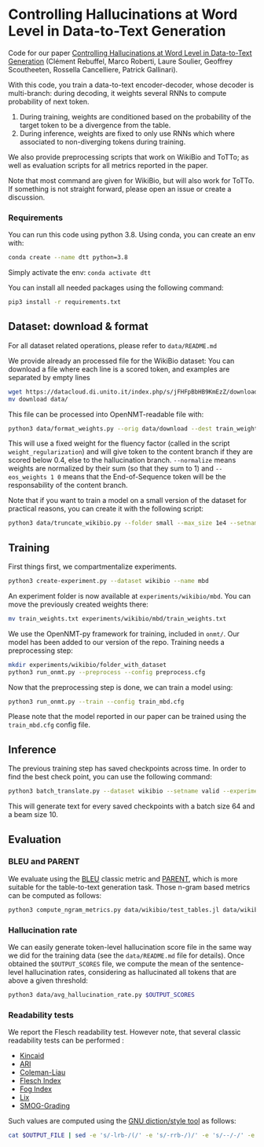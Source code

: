# Controlling Hallucinations at Word Level in Data-to-Text Generation

Code for our paper [Controlling Hallucinations at Word Level in Data-to-Text Generation](https://arxiv.org/abs/2102.02810) (Clément Rebuffel, Marco Roberti, Laure Soulier, Geoffrey Scoutheeten, Rossella Cancelliere, Patrick Gallinari).

With this code, you train a data-to-text encoder-decoder, whose decoder is multi-branch: during decoding, it weights several RNNs to compute probability of next token.

  1) During training, weights are conditioned based on the probability of the target token to be a divergence from the table.  
  2) During inference, weights are fixed to only use RNNs which where associated to non-diverging tokens during training.
  
We also provide preprocessing scripts that work on WikiBio and ToTTo; as well as evaluation scripts for all metrics reported in the paper.

Note that most command are given for WikiBio, but will also work for ToTTo. If something is not straight forward, please open an issue or create a discussion.

### Requirements

You can run this code using python 3.8. Using conda, you can create an env with:

```bash
conda create --name dtt python=3.8
```

Simply activate the env: `conda activate dtt`

You can install all needed packages using the following command:

```bash
pip3 install -r requirements.txt
```


## Dataset: download & format

For all dataset related operations, please refer to `data/README.md`

We provide already an processed file for the WikiBio dataset: You can download a file where each line is a scored token, and examples are separated by empty lines

```bash
wget https://datacloud.di.unito.it/index.php/s/jFHFpBbHB9KmEzZ/download
mv download data/
```

This file can be processed into OpenNMT-readable file with:

```bash
python3 data/format_weights.py --orig data/download --dest train_weights.txt --strategy thresholds --thresholds 0.4 --normalize --weight_regularization 1 --eos_weights 1 0
```

This will use a fixed weight for the fluency factor (called in the script `weight_regularization`) and will give token to the content branch if they are scored below 0.4, else to the hallucination branch. `--normalize` means weights are normalized by their sum (so that they sum to 1) and `--eos_weights 1 0` means that the End-of-Sequence token will be the responsability of the content branch.


Note that if you want to train a model on a small version of the dataset for practical reasons, you can create it with the following script:

```bash
python3 data/truncate_wikibio.py --folder small --max_size 1e4 --setname train test
```



## Training

First things first, we compartmentalize experiments.

```bash
python3 create-experiment.py --dataset wikibio --name mbd
```

An experiment folder is now available at `experiments/wikibio/mbd`. You can move the previously created weights there:

```bash
mv train_weights.txt experiments/wikibio/mbd/train_weights.txt
```

We use the OpenNMT-py framework for training, included in `onmt/`. Our model has been added to our version of the repo.
Training needs a preprocessing step:

```bash
mkdir experiments/wikibio/folder_with_dataset
python3 run_onmt.py --preprocess --config preprocess.cfg
```


Now that the preprocessing step is done, we can train a model using:

```bash
python3 run_onmt.py --train --config train_mbd.cfg
```

Please note that the model reported in our paper can be trained using the `train_mbd.cfg` config file.


## Inference

The previous training step has saved checkpoints across time. In order to find the best check point, you can use the following command:

```bash
python3 batch_translate.py --dataset wikibio --setname valid --experiment small --bsz 64 --bms 10 --blk 0 --gpu 0 --weights 0.5 0.4 0.1
```

This will generate text for every saved checkpoints with a batch size 64 and a beam size 10.


## Evaluation

### BLEU and  PARENT
We evaluate using the [BLEU](https://www.aclweb.org/anthology/P02-1040.pdf) classic metric and
[PARENT](https://www.aclweb.org/anthology/P19-1483.pdf), which is more suitable for the table-to-text generation task.
Those n-gram based metrics can be computed as follows:
```bash
python3 compute_ngram_metrics.py data/wikibio/test_tables.jl data/wikibio/test_output.txt $OUTPUT_FILE
```

### Hallucination rate
We can easily generate token-level hallucination score file in the same way we did for the training data (see the
`data/README.md` file for details). Once obtained the `$OUTPUT_SCORES` file, we compute the mean of the sentence-level
hallucination rates, considering as hallucinated all tokens that are above a given threshold:
```bash
python3 data/avg_hallucination_rate.py $OUTPUT_SCORES
```

### Readability tests
We report the Flesch readability test. However note, that several classic readability tests can be performed :
 * [Kincaid](https://en.wikipedia.org/wiki/Flesch%E2%80%93Kincaid_readability_tests)
 * [ARI](https://en.wikipedia.org/wiki/Automated_readability_index)
 * [Coleman-Liau](https://en.wikipedia.org/wiki/Coleman%E2%80%93Liau_index)
 * [Flesch Index](https://en.wikipedia.org/wiki/Flesch%E2%80%93Kincaid_readability_tests)
 * [Fog Index](https://en.wikipedia.org/wiki/Gunning_fog_index)
 * [Lix](https://en.wikipedia.org/wiki/Lix_(readability_test))
 * [SMOG-Grading](https://en.wikipedia.org/wiki/SMOG)

Such values are computed using the [GNU diction/style tool](https://www.gnu.org/software/diction/) as follows:
```bash
cat $OUTPUT_FILE | sed -e 's/-lrb-/(/' -e 's/-rrb-/)/' -e 's/--/-/' -e "s/''/\"/" -e 's/``/"/' -e 's/./\u&/' | style
```

